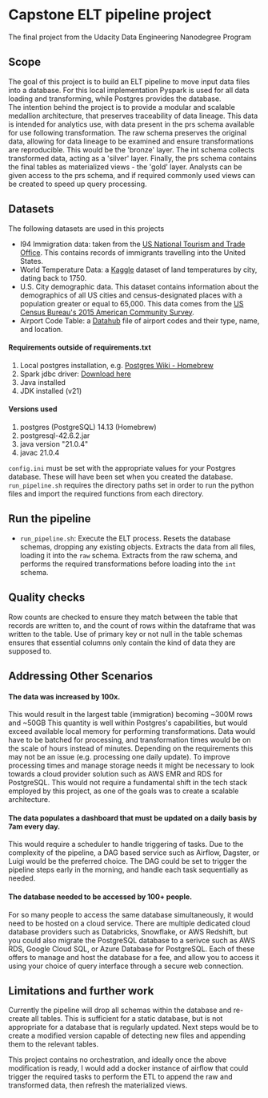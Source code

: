 # Capstone ELT pipeline project
The final project from the Udacity Data Engineering Nanodegree Program

## Scope
The goal of this project is to build an ELT pipeline to move input data files into a database. For this local 
implementation Pyspark is used for all data loading and transforming, while Postgres provides the database.  
The intention behind the project is to provide a modular and scalable medallion architecture, that preserves 
traceability of data lineage. This data is intended for analytics use, with data present in the prs schema available 
for use following transformation. The raw schema preserves the original data, allowing for data lineage to be 
examined and ensure transformations are reproducible. This would be the 'bronze' layer. The int schema collects 
transformed data, acting as a 'silver' layer. Finally, the prs schema contains the final tables as materialized 
views - the 'gold' layer. Analysts can be given access to the prs schema, and if required commonly used views can be created 
  to speed up query processing.

## Datasets
The following datasets are used in this projects
- I94 Immigration data: taken from the [US National Tourism and Trade Office](https://travel.trade.gov/research/reports/i94/historical/2016.html). 
This contains records of immigrants travelling into the United States.
- World Temperature Data: a [Kaggle](https://www.kaggle.com/berkeleyearth/climate-change-earth-surface-temperature-data) dataset of land temperatures by city, dating back to 1750.
- U.S. City demographic data. This dataset contains information about the demographics of all US cities and 
  census-designated places with a population greater or equal to 65,000. This data comes from the [US Census 
  Bureau's 2015 American Community Survey](https://public.opendatasoft.com/explore/dataset/us-cities-demographics/export/).
- Airport Code Table: a [Datahub](https://datahub.io/core/airport-codes#data) file of airport codes and their type, 
  name, and location.

#### Requirements outside of requirements.txt
1. Local postgres installation, e.g. [Postgres Wiki - Homebrew](https://wiki.postgresql.org/wiki/Homebrew)
2. Spark jdbc driver: [Download here](https://jdbc.postgresql.org/download/)
3. Java installed
4. JDK installed (v21)

#### Versions used
1. postgres (PostgreSQL) 14.13 (Homebrew)
2. postgresql-42.6.2.jar
3. java version "21.0.4"
4. javac 21.0.4

`config.ini` must be set with the appropriate values for your Postgres database. These will have been set when you 
created the database.
`run_pipeline.sh` requires the directory paths set in order to run the python files and import the required 
functions from each directory.

## Run the pipeline
- `run_pipeline.sh`: Execute the ELT process. Resets the database schemas, dropping any existing objects. 
  Extracts the data from all files, loading it into the `raw` schema. Extracts from the raw schema, and performs the 
  required transformations before loading into the `int` schema.

## Quality checks
Row counts are checked to ensure they match between the table that records are written to, and the count of rows 
within the dataframe that was written to the table. Use of primary key or not null in the table schemas ensures that 
essential columns only contain the kind of data they are supposed to.

## Addressing Other Scenarios
#### The data was increased by 100x.
This would result in the largest table (immigration) becoming ~300M rows and ~50GB This quantity is well within 
Postgres's 
capabilities, but would exceed available local memory for performing transformations. Data would have to be batched 
for processing, and transformation times would be on the scale of hours instead of minutes. Depending on the 
requirements this may not be an issue (e.g. processing one daily update). To improve processing times and manage 
storage needs it might be necessary to look towards a cloud provider solution such as AWS EMR and RDS for PostgreSQL.
This would not require a fundamental shift in the tech stack employed by this project, as one of the goals was to 
create a scalable architecture.

#### The data populates a dashboard that must be updated on a daily basis by 7am every day.
This would require a scheduler to handle triggering of tasks. Due to the complexity of the pipeline, a DAG based 
service such as Airflow, Dagster, or Luigi would be the preferred choice. The DAG could be set to trigger the 
pipeline steps early in the morning, and handle each task sequentially as needed.

#### The database needed to be accessed by 100+ people.
For so many people to access the same database simultaneously, it would need to be hosted on a cloud service. There 
are multiple dedicated cloud database providers such as Databricks, Snowflake, or AWS Redshift, but you could also 
migrate the PostgreSQL database to a serivce such as AWS RDS, Google Cloud SQL, or Azure Database for PostgreSQL. 
Each of these offers to manage and host the database for a fee, and allow you to access it using your choice of 
query interface through a secure web connection.

## Limitations and further work
Currently the pipeline will drop all schemas within the database and re-create all tables. This is sufficient for a 
static database, but is not appropriate for a database that is regularly updated. Next steps would be to create a 
modified version capable of detecting new files and appending them to the relevant tables.

This project contains no orchestration, and ideally once the above modification is ready, I would add a docker 
instance of airflow that could trigger the required tasks to perform the ETL to append the raw and transformed data, 
then refresh the materialized views.